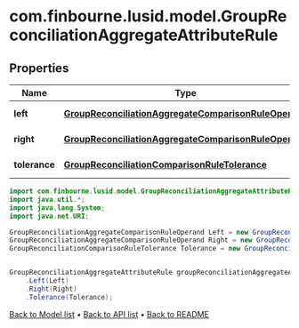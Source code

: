 # com.finbourne.lusid.model.GroupReconciliationAggregateAttributeRule

## Properties

Name | Type | Description | Notes
------------ | ------------- | ------------- | -------------
**left** | [**GroupReconciliationAggregateComparisonRuleOperand**](GroupReconciliationAggregateComparisonRuleOperand.md) |  | [default to GroupReconciliationAggregateComparisonRuleOperand]
**right** | [**GroupReconciliationAggregateComparisonRuleOperand**](GroupReconciliationAggregateComparisonRuleOperand.md) |  | [default to GroupReconciliationAggregateComparisonRuleOperand]
**tolerance** | [**GroupReconciliationComparisonRuleTolerance**](GroupReconciliationComparisonRuleTolerance.md) |  | [optional] [default to GroupReconciliationComparisonRuleTolerance]

```java
import com.finbourne.lusid.model.GroupReconciliationAggregateAttributeRule;
import java.util.*;
import java.lang.System;
import java.net.URI;

GroupReconciliationAggregateComparisonRuleOperand Left = new GroupReconciliationAggregateComparisonRuleOperand();
GroupReconciliationAggregateComparisonRuleOperand Right = new GroupReconciliationAggregateComparisonRuleOperand();
GroupReconciliationComparisonRuleTolerance Tolerance = new GroupReconciliationComparisonRuleTolerance();


GroupReconciliationAggregateAttributeRule groupReconciliationAggregateAttributeRuleInstance = new GroupReconciliationAggregateAttributeRule()
    .Left(Left)
    .Right(Right)
    .Tolerance(Tolerance);
```


[Back to Model list](../README.md#documentation-for-models) &#8226; [Back to API list](../README.md#documentation-for-api-endpoints) &#8226; [Back to README](../README.md)
